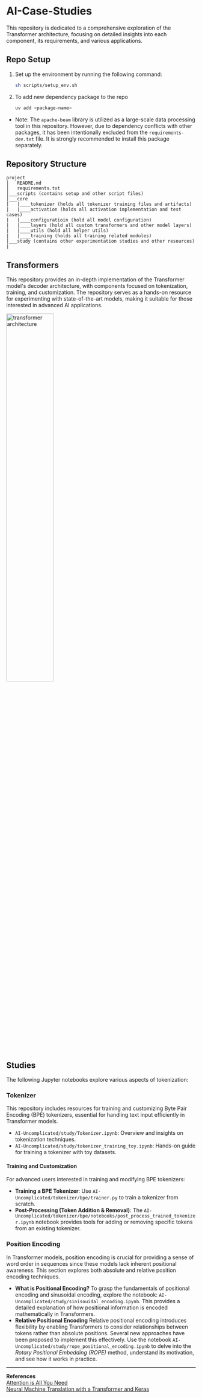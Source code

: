 # AI-Case-Studies

This repository is dedicated to a comprehensive exploration of the Transformer architecture, focusing on detailed insights into each component, its requirements, and various applications.

## Repo Setup
1) Set up the environment by running the following command:
   ```bash
   sh scripts/setup_env.sh
   ```

2) To add new dependency package to the repo
   ```bash
   uv add <package-name>
   ```

- Note:
The `apache-beam` library is utilized as a large-scale data processing tool in this repository. However, due to dependency conflicts with other packages, it has been intentionally excluded from the `requirements-dev.txt` file. It is strongly recommended to install this package separately.

## Repository Structure
```
project
│   README.md
│   requirements.txt
│___scripts (contains setup and other script files)
│___core
|   |____tokenizer (holds all tokenizer training files and artifacts)
|   |____activation (holds all activation implementation and test cases)
|   |____configuratioin (hold all model configuration)
|   |____layers (hold all custom transformers and other model layers)
|   |____utils (hold all helper utils)
|   |____training (holds all training related modules)
│___study (contains other experimentation studies and other resources)
|
```

## Transformers
This repository provides an in-depth implementation of the Transformer model's decoder architecture, with components focused on tokenization, training, and customization. The repository serves as a hands-on resource for experimenting with state-of-the-art models, making it suitable for those interested in advanced AI applications.


<img src="https://miro.medium.com/v2/resize:fit:4800/format:webp/1*Mt09UTRNbV88dvl8mJ8NzQ.png" alt="transformer architecture" style="width:50%;"/>



## Studies
The following Jupyter notebooks explore various aspects of tokenization:

### Tokenizer
This repository includes resources for training and customizing Byte Pair Encoding (BPE) tokenizers, essential for handling text input efficiently in Transformer models.

- `AI-Uncomplicated/study/Tokenizer.ipynb`: Overview and insights on tokenization techniques.
- `AI-Uncomplicated/study/tokenizer_training_toy.ipynb`: Hands-on guide for training a tokenizer with toy datasets.

#### Training and Customization
For advanced users interested in training and modifying BPE tokenizers:

- **Training a BPE Tokenizer**: Use `AI-Uncomplicated/tokenizer/bpe/trainer.py` to train a tokenizer from scratch.
- **Post-Processing (Token Addition & Removal)**: The `AI-Uncomplicated/tokenizer/bpe/notebooks/post_process_trained_tokenizer.ipynb` notebook provides tools for adding or removing specific tokens from an existing tokenizer.

### Position Encoding

In Transformer models, position encoding is crucial for providing a sense of word order in sequences since these models lack inherent positional awareness. This section explores both absolute and relative position encoding techniques.

- **What is Positional Encoding?**
  To grasp the fundamentals of positional encoding and sinusoidal encoding, explore the notebook:
  `AI-Uncomplicated/study/sinisouidal_encoding.ipynb`.
  This provides a detailed explanation of how positional information is encoded mathematically in Transformers.
- **Relative Positional Encoding**
  Relative positional encoding introduces flexibility by enabling Transformers to consider relationships between tokens rather than absolute positions. Several new approaches have been proposed to implement this effectively.
  Use the notebook `AI-Uncomplicated/study/rope_positional_encoding.ipynb` to delve into the *Rotary Positional Embedding (ROPE)* method, understand its motivation, and see how it works in practice.


---
**References**  
[Attention is All You Need](https://arxiv.org/abs/1706.03762)  
[Neural Machine Translation with a Transformer and Keras](https://www.tensorflow.org/text/tutorials/transformer)
